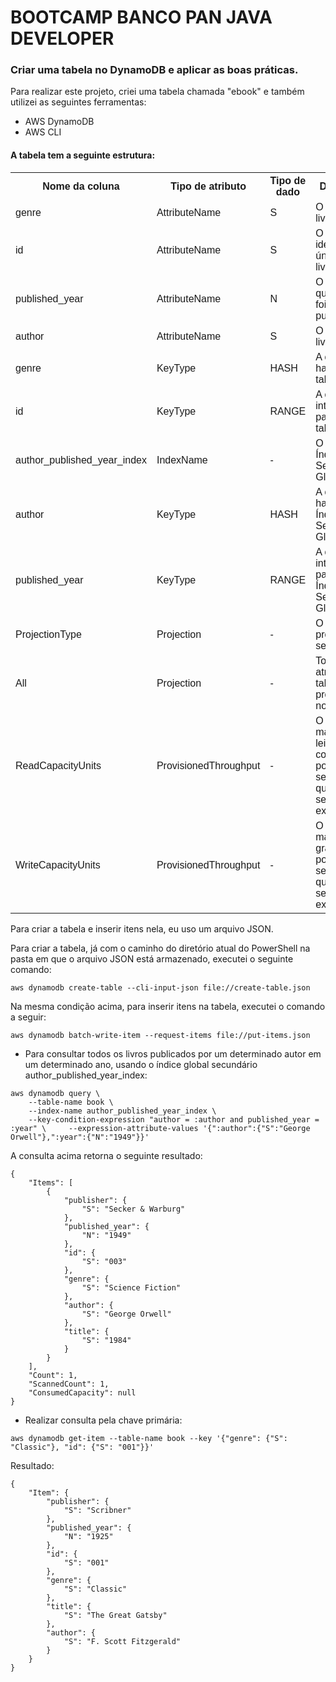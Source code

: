 <h1>BOOTCAMP BANCO PAN JAVA DEVELOPER</h1>

<h3>Criar uma tabela no DynamoDB e aplicar as boas práticas.</h3>
<p>Para realizar este projeto, criei uma tabela chamada "ebook" e também utilizei as seguintes ferramentas:</p>

- AWS DynamoDB
- AWS CLI
  
<h4>A tabela tem a seguinte estrutura:</h4>
<!DOCTYPE html>
<html>
<head>
<style>
table {
  font-family: arial, sans-serif;
  border-collapse: collapse;
  width: 100%;
}
</style>
</head>
<body>
<table>
  <tr>
    <th>Nome da coluna</th>
    <th>Tipo de atributo</th>
    <th>Tipo de dado</th>
    <th>Descrição</th>
  </tr>
  <tr>
    <td>genre</td>
    <td>AttributeName</td>
    <td>S</td>
    <td>O gênero do livro</td>
  </tr>
  <tr>
    <td>id</td>
    <td>AttributeName</td>
    <td>S</td>
    <td>O identificador único do livro.</td>
  </tr>
  <tr>
    <td>published_year</td>
    <td>AttributeName</td>
    <td>N</td>
    <td>O ano em que o livro foi publicado.</td>
  </tr>
  <tr>
    <td>author</td>
    <td>AttributeName</td>
    <td>S</td>
    <td>O autor do livro.</td>
  </tr>
  <tr>
    <td>genre</td>
    <td>KeyType</td>
    <td>HASH</td>
    <td>A chave hash para a tabela.</td>
  </tr>
  <tr>
    <td>id</td>
    <td>KeyType</td>
    <td>RANGE</td>
    <td>A chave de intervalo para a tabela.</td>
  </tr>
  <tr>
    <td>author_published_year_index</td>
    <td>IndexName</td>
    <td>-</td>
    <td>O nome do Índice Secundário Global.</td>
  </tr>
  <tr>
    <td>author</td>
    <td>KeyType</td>
    <td>HASH</td>
    <td>A chave hash para o Índice Secundário Global.</td>
  </tr>
  <tr>
    <td>published_year</td>
    <td>KeyType</td>
    <td>RANGE</td>
    <td>A chave de intervalo para o Índice Secundário Global.</td>
  </tr>
  <tr>
    <td>ProjectionType</td>
    <td>Projection</td>
    <td>-</td>
    <td>O tipo de projeção a ser usado</td>
  </tr>
  <tr>
    <td>All</td>
    <td>Projection</td>
    <td>-</td>
    <td>Todos os atributos da tabela são projetados no índice</td>
  </tr>
  <tr>
    <td>ReadCapacityUnits</td>
    <td>ProvisionedThroughput</td>
    <td>-</td>
    <td>O número máximo de leituras consistentes por segundo que podem ser executadas.</td>
  </tr>
  <tr>
    <td>WriteCapacityUnits</td>
    <td>ProvisionedThroughput</td>
    <td>-</td>
    <td>O número máximo de gravações por segundo que podem ser executadas</td>
  </tr>
</table>

</body>
</html>



<p>Para criar a tabela e inserir itens nela, eu uso um arquivo JSON.</p>

<p>Para criar a tabela, já com o caminho do diretório atual do PowerShell na pasta em que o arquivo JSON está armazenado, executei o seguinte comando:</p>

```
aws dynamodb create-table --cli-input-json file://create-table.json
```

<p>Na mesma condição acima, para inserir itens na tabela, executei o comando a seguir:</p>

```
aws dynamodb batch-write-item --request-items file://put-items.json
```

  - Para consultar todos os livros publicados por um determinado autor em um determinado ano, usando o índice global secundário author_published_year_index:

```
aws dynamodb query \    
    --table-name book \    
    --index-name author_published_year_index \
    --key-condition-expression "author = :author and published_year = :year" \     --expression-attribute-values '{":author":{"S":"George Orwell"},":year":{"N":"1949"}}'
```

A consulta acima retorna o seguinte resultado:
```
{
    "Items": [
        {
            "publisher": {
                "S": "Secker & Warburg"
            },
            "published_year": {
                "N": "1949"
            },
            "id": {
                "S": "003"
            },
            "genre": {
                "S": "Science Fiction"
            },
            "author": {
                "S": "George Orwell"
            },
            "title": {
                "S": "1984"
            }
        }
    ],
    "Count": 1,
    "ScannedCount": 1,
    "ConsumedCapacity": null
}
```

- Realizar consulta pela chave primária:

```
aws dynamodb get-item --table-name book --key '{"genre": {"S": "Classic"}, "id": {"S": "001"}}'
```

Resultado:

```
{
    "Item": {
        "publisher": {
            "S": "Scribner"
        },
        "published_year": {
            "N": "1925"
        },
        "id": {
            "S": "001"
        },
        "genre": {
            "S": "Classic"
        },
        "title": {
            "S": "The Great Gatsby"
        },
        "author": {
            "S": "F. Scott Fitzgerald"
        }
    }
}
```

